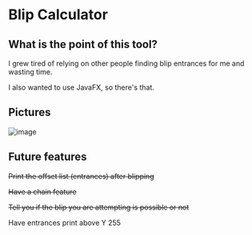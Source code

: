 # Blip Calculator

## What is the point of this tool?
I grew tired of relying on other people finding blip entrances for me and wasting time.

I also wanted to use JavaFX, so there's that.

## Pictures

![image](https://user-images.githubusercontent.com/36427968/132164438-b300ac80-2efb-4f5c-87c8-9ccc1800ee4a.png)


## Future features

~~Print the offset list (entrances) after blipping~~

~~Have a chain feature~~

~~Tell you if the blip you are attempting is possible or not~~

Have entrances print above Y 255
